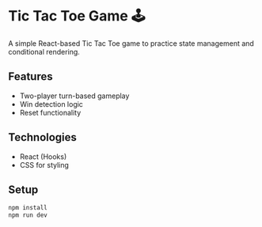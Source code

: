 # Tic Tac Toe Game 🕹️

A simple React-based Tic Tac Toe game to practice state management and conditional rendering.

## Features
- Two-player turn-based gameplay
- Win detection logic
- Reset functionality

## Technologies
- React (Hooks)
- CSS for styling

## Setup
```bash
npm install
npm run dev
